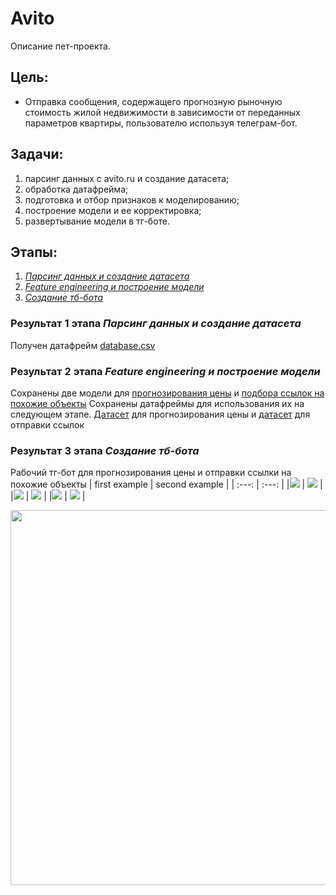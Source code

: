 # Avito
Описание пет-проекта.



## Цель:
- Отправка сообщения, содержащего прогнозную рыночную стоимость жилой недвижимости в зависимости от переданных параметров квартиры, пользователю используя телеграм-бот.

## Задачи:
1. парсинг данных с avito.ru и создание датасета;
1. обработка датафрейма;
1. подготовка и отбор признаков к моделированию;
1. построение модели и ее корректировка;
1. развертывание модели в тг-боте.

## Этапы:
1. [*Парсинг данных и создание датасета*](/Parsing-and-creating-df.ipynb)
1. [*Feature engineering и построение модели*](/FE-and-ML.ipynb)
1. [*Создание тб-бота*](/tg-bot.ipynb)

### Результат 1 этапа *Парсинг данных и создание датасета*
Получен датафрейм [database.csv](/database.csv)

### Результат 2 этапа *Feature engineering и построение модели*
Сохранены две модели для [прогнозирования цены](/model_price.pkl) и [подбора ссылок на похожие объекты](/model_links.pkl)
Сохранены датафреймы для использования их на следующем этапе. [Датасет](/database_with_district.csv) для прогнозирования цены и [датасет](/database_with_links.csv) для отправки ссылок

### Результат 3 этапа *Создание тб-бота*
Рабочий тг-бот для прогнозирования цены и отправки ссылки на похожие объекты
| first example | second example |
| :---: | :---: |
|![](./Images/tg-bot-1.png)  |  ![](./Images/tg-bot-2.png) |
|![](./Images/tg-bot-3.png)  |  ![](./Images/tg-bot-4.png) |
|![](./Images/tg-bot-5.png)  |  ![](./Images/tg-bot-6.png) |

<img src="./Images/tg-bot-7.png" width="600"/>
